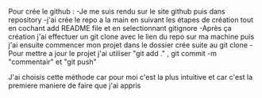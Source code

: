 Pour crée le github : 
-Je me suis rendu sur le site github puis dans repository
-j'ai crée le repo a la main en suivant les étapes de création tout en cochant add README file et en selectionnant gitignore
-Après ça création j'ai effectuer un git clone avec le lien du repo sur ma machine puis j'ai ensuite commencer mon projet dans le dossier crée suite au git clone 
-Pour mettre a jour le projet j'ai utiliser "git add ." , git commit -m "commentair" et "git push"

J'ai choisis cette méthode car pour moi c'est la plus intuitive et car c'est la premiere maniere de faire que j'ai appris
